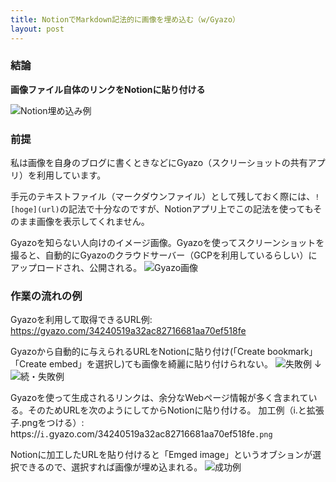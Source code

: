 ```yaml
---
title: NotionでMarkdown記法的に画像を埋め込む（w/Gyazo）
layout: post
---
```


### 結論
**画像ファイル自体のリンクをNotionに貼り付ける**

![Notion埋め込み例](https://i.gyazo.com/7046c2a8fa7d00ff1cf6feb1503ce36c.png)

### 前提
私は画像を自身のブログに書くときなどにGyazo（スクリーショットの共有アプリ）を利用しています。

手元のテキストファイル（マークダウンファイル）として残しておく際には、`![hoge](url)`の記法で十分なのですが、Notionアプリ上でこの記法を使ってもそのまま画像を表示してくれません。

Gyazoを知らない人向けのイメージ画像。Gyazoを使ってスクリーンショットを撮ると、自動的にGyazoのクラウドサーバー（GCPを利用しているらしい）にアップロードされ、公開される。
![Gyazo画像](https://i.gyazo.com/34240519a32ac82716681aa70ef518fe.png)


### 作業の流れの例

Gyazoを利用して取得できるURL例:
https://gyazo.com/34240519a32ac82716681aa70ef518fe


Gyazoから自動的に与えられるURLをNotionに貼り付け(「Create bookmark」 「Create embed」を選択し)ても画像を綺麗に貼り付けられない。
![失敗例](https://i.gyazo.com/2f272328bf161c206970d572583f7b50.png)
↓
![続・失敗例](https://i.gyazo.com/26e64715a416362727c04054857d25d8.png)

Gyazoを使って生成されるリンクは、余分なWebページ情報が多く含まれている。そのためURLを次のようにしてからNotionに貼り付ける。
加工例（i.と拡張子.pngをつける）:
https://`i.`gyazo.com/34240519a32ac82716681aa70ef518fe`.png`


Notionに加工したURLを貼り付けると「Emged image」というオブションが選択できるので、選択すれば画像が埋め込まれる。
![成功例](https://i.gyazo.com/ef946f57d0800ca06f337425f98ec6fe.png)


